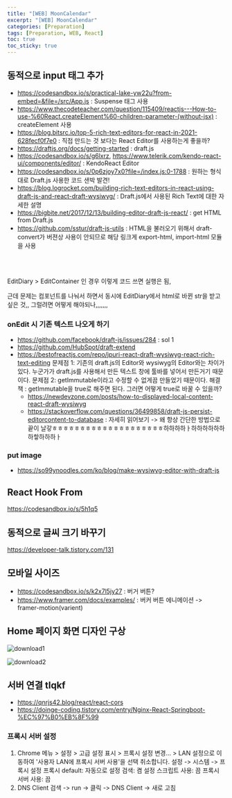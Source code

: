 ```yaml
---
title: "[WEB] MoonCalendar"
excerpt: "[WEB] MoonCalendar"
categories: [Preparation]
tags: [Preparation, WEB, React]
toc: true
toc_sticky: true
---
```


## 동적으로 input 태그 추가

- <https://codesandbox.io/s/practical-lake-yw22u?from-embed=&file=/src/App.js> : Suspense 태그 사용
- <https://www.thecodeteacher.com/question/115409/reactjs---How-to-use-%60React.createElement%60-children-parameter-(without-jsx)> : createElement 사용
- <https://blog.bitsrc.io/top-5-rich-text-editors-for-react-in-2021-628fecf0f7e0> : 직접 만드는 것 보다는 React Editor를 사용하는게 좋을까?
- <https://draftjs.org/docs/getting-started> : draft.js
- <https://codesandbox.io/s/g6lxrz>, <https://www.telerik.com/kendo-react-ui/components/editor/> : KendoReact Editor
- <https://codesandbox.io/s/0p6zjoy7x0?file=/index.js:0-1788> : 원하는 형식대로 Draft.js 사용한 코드 샌박 발견!
- <https://blog.logrocket.com/building-rich-text-editors-in-react-using-draft-js-and-react-draft-wysiwyg/> : Draft.js에서 사용된 Rich Text에 대한 자세한 설명
- <https://bigbite.net/2017/12/13/building-editor-draft-js-react/> : get HTML from Draft.js
- <https://github.com/sstur/draft-js-utils> : HTML을 불러오기 위해서 draft-convert가 버젼상 사용이 안되므로 해당 링크게 export-html, import-html 모듈을 사용

<br>
<br>

EditDiary > EditContainer 인 경우 이렇게 코드 쓰면 실행은 됨,

근데 문제는 컴포넌트를 나눠서 하면서 동시에 EditDiary에서 html로 바뀐 str을 받고 싶은 것,, 그럴려면 어떻게 해야되나,,,,,,,

### onEdit 시 기존 텍스트 나오게 하기

- <https://github.com/facebook/draft-js/issues/284> : sol 1
- <https://github.com/HubSpot/draft-extend>
- <https://bestofreactjs.com/repo/jpuri-react-draft-wysiwyg-react-rich-text-editing>
  문제점 1: 기존의 draft.js의 Editor와 wysiwyg의 Editor와는 차이가 있다. 누군가가 draft.js를 사용해서 만든 텍스트 창에 툴바를 넣어서 만든거기 때문이다.
  문제점 2: getImmutable이라고 수정할 수 없게끔 만들었기 때문이다.
  해결책 : getImmutable을 true로 해주면 된다. 그러면 어떻게 true로 바꿀 수 있을까?
  - <https://newdevzone.com/posts/how-to-displayed-local-content-react-draft-wysiwyg>
  - <https://stackoverflow.com/questions/36499858/draft-js-persist-editorcontent-to-database> : 자세히 읽어보기 -> 왜 항상 간단한 방법으로 끝이 날갛ㅎㅎㅎㅎㅎㅎㅎㅎㅎㅎㅎㅎㅎㅎㅎㅎㅎㅎㅎㅎ하하하하ㅏ하하하하하하하핳하하하ㅏ

### put image

- <https://so99ynoodles.com/ko/blog/make-wysiwyg-editor-with-draft-js>

## React Hook From

<https://codesandbox.io/s/5h1q5>

## 동적으로 글씨 크기 바꾸기

<https://developer-talk.tistory.com/131>

## 모바일 사이즈

- <https://codesandbox.io/s/k2x7l5jy27> : 버거 버튼?
- <https://www.framer.com/docs/examples/> : 버커 버튼 에니메이션 -> framer-motion(varient)

## Home 페이지 화면 디자인 구상

![download1](https://user-images.githubusercontent.com/96654391/185762515-d5ef009f-8a7b-4a9c-879e-5041c8e65655.png) <br>

![download2](https://user-images.githubusercontent.com/96654391/185762517-29391446-91bf-4d3a-a80b-945cd1a0d778.png)

## 서버 연결 tlqkf

- <https://qnrjs42.blog/react/react-cors>
- <https://doinge-coding.tistory.com/entry/Nginx-React-Springboot-%EC%97%B0%EB%8F%99>

### 프록시 서버 설정

1.  Chrome 메뉴 > 설정 > 고급 설정 표시 > 프록시 설정 변경… > LAN 설정으로 이동하여 '사용자 LAN에 프록시 서버 사용'을 선택 취소합니다.
    설정 -> 시스템 -> 프록시 설정
    프록시 default:
    자동으로 설정 검색: 켬
    설정 스크립트 사용: 끔
    프록시 서버 사용: 끔
2.  DNS Client
    검색 -> run -> 클릭 -> DNS Client -> 새로 고침
